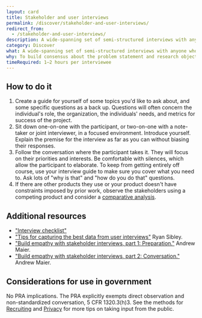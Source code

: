```yaml
---
layout: card
title: Stakeholder and user interviews
permalink: /discover/stakeholder-and-user-interviews/
redirect_from:
  - /stakeholder-and-user-interviews/
description: A wide-spanning set of semi-structured interviews with anyone who has an interest in a project's success, including users.
category: Discover
what: A wide-spanning set of semi-structured interviews with anyone who has an interest in a project's success, including users.
why: To build consensus about the problem statement and research objectives.
timeRequired: 1–2 hours per interviewee
---
```


## How to do it

  1. Create a guide for yourself of some topics you'd like to ask about, and some specific questions as a back up. Questions will often concern the individual's role, the organization, the individuals' needs, and metrics for success of the project.
  1. Sit down one-on-one with the participant, or two-on-one with a note-taker or joint interviewer, in a focused environment. Introduce yourself. Explain the premise for the interview as far as you can without biasing their responses.
  1. Follow the conversation where the participant takes it. They will focus on their priorities and interests. Be comfortable with silences, which allow the participant to elaborate. To keep from getting entirely off course, use your interview guide to make sure you cover what you need to. Ask lots of "why is that" and "how do you do that" questions.
  1. If there are other products they use or your product doesn't have constraints imposed by prior work, observe the stakeholders using a competing product and consider a <a href="/decide/comparative-analysis/" class="usa-link">comparative analysis</a>.

<section class="method--section method--section--additional-resources" markdown="1">

## Additional resources

- <a href="/interview-checklist/" class="usa-link">"Interview checklist"</a>
- <a href="https://18f.gsa.gov/2016/02/09/tips-for-capturing-the-best-data-from-user-interviews/" class="usa-link">"Tips for capturing the best data from user interviews"</a> Ryan Sibley.
- <a href="https://18f.gsa.gov/2016/06/20/build-empathy-with-stakeholder-interviews-part-1-preparation/" class="usa-link">"Build empathy with stakeholder interviews, part 1: Preparation."</a> Andrew Maier.
- <a href="https://18f.gsa.gov/2016/07/22/building-empathy-with-stakeholder-interviews-part-2-conversation/" class="usa-link">"Build empathy with stakeholder interviews, part 2: Conversation."</a> Andrew Maier.

</section>

<section class="method--section method--section--government-considerations" markdown="1" >

## Considerations for use in government

No PRA implications. The PRA explicitly exempts direct observation and non-standardized conversation, 5 CFR 1320.3(h)3. See the methods for <a href="/fundamentals/recruiting/" class="usa-link">Recruiting</a> and <a href="/fundamentals/privacy/" class="usa-link">Privacy</a> for more tips on taking input from the public.
</section>
